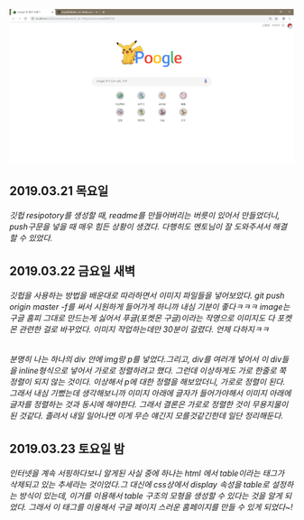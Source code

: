 ![complete](./image/complete.png)
## 2019.03.21 목요일
###### 깃헙 resipotory를 생성할 때, readme를 만들어버리는 버릇이 있어서 만들었더니, push구문을 넣을 때 매우 힘든 상황이 생겼다. 다행히도 멘토님이 잘 도와주셔서 해결할 수 있었다.
## 2019.03.22 금요일 새벽
###### 깃헙을 사용하는 방법을 배운대로 따라하면서 이미지 파일들을 넣어보았다. git push origin master -f를 써서 시원하게 들어가게 하니까 내심 기분이 좋다ㅋㅋㅋ image는 구글 홈피 그대로 만드는게 싫어서 푸글(포켓몬 구글)이라는 작명으로 이미지도 다 포켓몬 관련한 걸로 바꾸었다. 이미지 작업하는데만 30분이 걸렸다. 언제 다하지ㅋㅋ
###### 분명히 나는 하나의 div 안에 img랑 p를 넣었다.그리고, div를 여러개 넣어서 이 div들을 inline형식으로 넣어서 가로로 정렬하려고 했다. 그런데 이상하게도 가로 한줄로 쭉 정렬이 되지 않는 것이다. 이상해서 p에 대한 정렬을 해보았더니, 가로로 정렬이 된다. 그래서 내심 기뻤는데 생각해보니까 이미지 아래에 글자가 들어가야해서 이미지 아래에 글자를 정렬하는 것과 동시에 해야한다. 그래서 결론은 가로로 정렬한 것이 무용지물이 된 것같다. 졸려서 내일 일어나면 이게 무슨 얘긴지 모를것같긴한데 일단 정리해둔다.
## 2019.03.23 토요일 밤
###### 인터넷을 계속 서핑하다보니 알게된 사실 중에 하나는 html 에서 table이라는 태그가 삭제되고 있는 추세라는 것이었다.그 대신에 css상에서 display 속성을 table로 설정하는 방식이 있는데, 이거를 이용해서 table 구조의 모형을 생성할 수 있다는 것을 알게 되었다. 그래서 이 태그를 이용해서 구글 페이지 스러운 홈페이지를 만들 수 있게 되었다~!

